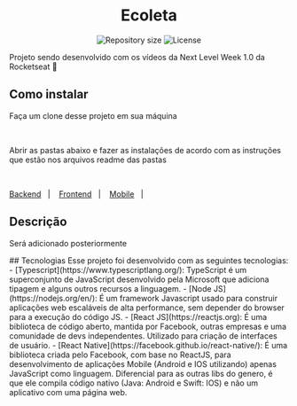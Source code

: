 <h1 align="center">Ecoleta</h1>

<p align="center">
 <img alt="Repository size" src="https://img.shields.io/github/repo-size/luizeduul/Ecoleta">
 <img alt="License" src="https://img.shields.io/badge/license-MIT-brightgreen">
</p>

<p>Projeto sendo desenvolvido com os vídeos da Next Level Week 1.0 da Rocketseat 🚀</p>
      
## Como instalar 
<p>Faça um clone desse projeto em sua máquina</p><br>
<p>Abrir as pastas abaixo e fazer as instalações de acordo com as instruções que estão nos arquivos readme das pastas</p><br>
 <p>
   <a href="https://github.com/luizeduul/Ecoleta/tree/master/backend">Backend</a>&nbsp;&nbsp;&nbsp;|&nbsp;&nbsp;&nbsp;
   <a href="https://github.com/luizeduul/Ecoleta/tree/master/frontend">Frontend</a>&nbsp;&nbsp;&nbsp;|&nbsp;&nbsp;&nbsp;
   <a href="https://github.com/luizeduul/Ecoleta/tree/master/Ecoleta">Mobile</a>&nbsp;&nbsp;&nbsp;|&nbsp;&nbsp;&nbsp;
 </p>
<h2>Descrição</h2>
  <p>Será adicionado posteriormente </p>
## Tecnologias
 Esse projeto foi desenvolvido com as seguintes tecnologias:
  - [Typescript](https://www.typescriptlang.org/): TypeScript é um superconjunto de JavaScript desenvolvido pela Microsoft que adiciona tipagem e alguns outros recursos a linguagem.
  - [Node JS](https://nodejs.org/en/): É um framework Javascript usado para construir aplicações web escaláveis de alta performance, sem depender do browser para a execução do código JS.
  - [React JS](https://reactjs.org): É uma biblioteca de código aberto, mantida por Facebook, outras empresas e uma comunidade de devs independentes. Utilizado para criação de interfaces de usuário.
  - [React Native](https://facebook.github.io/react-native/): É uma biblioteca criada pelo Facebook, com base no ReactJS, para desenvolvimento de aplicações Mobile (Android e IOS utilizando) apenas JavaScript como linguagem. Diferencial para as outras libs do genero, é que ele compila código nativo (Java: Android e Swift: IOS) e não um aplicativo com uma página web.

